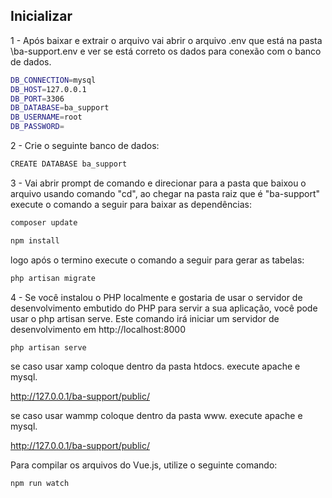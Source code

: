 ## Inicializar


1 - Após baixar e extrair o arquivo vai abrir o arquivo .env que está na pasta \ba-support\.env e ver se está correto os dados para conexão com o banco de dados.

```sh
DB_CONNECTION=mysql
DB_HOST=127.0.0.1
DB_PORT=3306
DB_DATABASE=ba_support
DB_USERNAME=root
DB_PASSWORD=
```

2 - Crie o seguinte banco de dados:

```sh
CREATE DATABASE ba_support
```

3 - Vai abrir prompt de comando e direcionar para a pasta que baixou o arquivo usando comando "cd", ao chegar na pasta raiz que é 
"ba-support" execute o comando a seguir para baixar as dependências:
```sh
composer update
```

```sh
npm install
```
logo após o termino execute o comando a seguir para gerar as tabelas:

```sh
php artisan migrate
```

4 - Se você instalou o PHP localmente e gostaria de usar o servidor de desenvolvimento embutido do PHP para servir a sua aplicação, você pode usar o php artisan serve. Este comando irá iniciar um servidor de desenvolvimento em http://localhost:8000

```sh
php artisan serve
```

se caso usar xamp coloque dentro da pasta htdocs. execute apache e mysql.

http://127.0.0.1/ba-support/public/

se caso usar wammp coloque dentro da pasta www. execute apache e mysql.

http://127.0.0.1/ba-support/public/


Para compilar os arquivos do Vue.js, utilize o seguinte comando:

```sh
npm run watch
```








